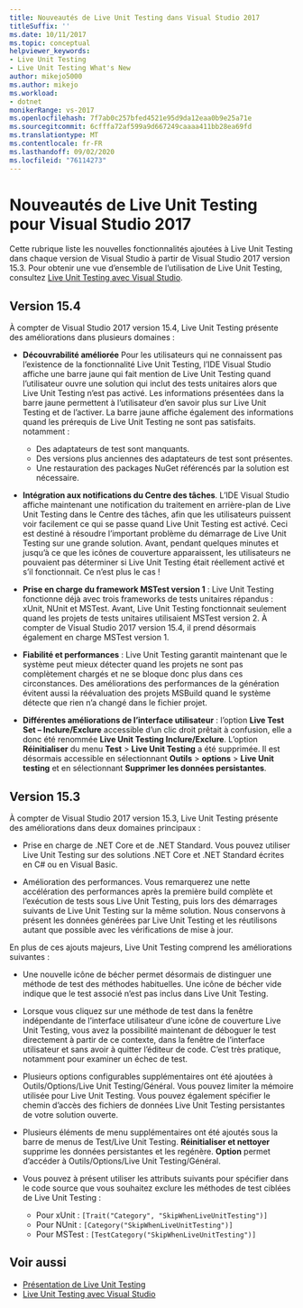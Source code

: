 ```yaml
---
title: Nouveautés de Live Unit Testing dans Visual Studio 2017
titleSuffix: ''
ms.date: 10/11/2017
ms.topic: conceptual
helpviewer_keywords:
- Live Unit Testing
- Live Unit Testing What's New
author: mikejo5000
ms.author: mikejo
ms.workload:
- dotnet
monikerRange: vs-2017
ms.openlocfilehash: 7f7ab0c257bfed4521e95d9da12eaa0b9e25a71e
ms.sourcegitcommit: 6cfffa72af599a9d667249caaaa411bb28ea69fd
ms.translationtype: MT
ms.contentlocale: fr-FR
ms.lasthandoff: 09/02/2020
ms.locfileid: "76114273"
---
```

# <a name="whats-new-in-live-unit-testing-for-visual-studio-2017"></a>Nouveautés de Live Unit Testing pour Visual Studio 2017

Cette rubrique liste les nouvelles fonctionnalités ajoutées à Live Unit Testing dans chaque version de Visual Studio à partir de Visual Studio 2017 version 15.3. Pour obtenir une vue d’ensemble de l’utilisation de Live Unit Testing, consultez [Live Unit Testing avec Visual Studio](live-unit-testing.md).

## <a name="version-154"></a>Version 15.4

À compter de Visual Studio 2017 version 15.4, Live Unit Testing présente des améliorations dans plusieurs domaines :

- **Découvrabilité améliorée** Pour les utilisateurs qui ne connaissent pas l’existence de la fonctionnalité Live Unit Testing, l’IDE Visual Studio affiche une barre jaune qui fait mention de Live Unit Testing quand l’utilisateur ouvre une solution qui inclut des tests unitaires alors que Live Unit Testing n’est pas activé. Les informations présentées dans la barre jaune permettent à l’utilisateur d’en savoir plus sur Live Unit Testing et de l’activer. La barre jaune affiche également des informations quand les prérequis de Live Unit Testing ne sont pas satisfaits. notamment :

  - Des adaptateurs de test sont manquants.
  - Des versions plus anciennes des adaptateurs de test sont présentes.
  - Une restauration des packages NuGet référencés par la solution est nécessaire.

- **Intégration aux notifications du Centre des tâches**. L’IDE Visual Studio affiche maintenant une notification du traitement en arrière-plan de Live Unit Testing dans le Centre des tâches, afin que les utilisateurs puissent voir facilement ce qui se passe quand Live Unit Testing est activé. Ceci est destiné à résoudre l’important problème du démarrage de Live Unit Testing sur une grande solution. Avant, pendant quelques minutes et jusqu’à ce que les icônes de couverture apparaissent, les utilisateurs ne pouvaient pas déterminer si Live Unit Testing était réellement activé et s’il fonctionnait. Ce n’est plus le cas !

- **Prise en charge du framework MSTest version 1** : Live Unit Testing fonctionne déjà avec trois frameworks de tests unitaires répandus : xUnit, NUnit et MSTest. Avant, Live Unit Testing fonctionnait seulement quand les projets de tests unitaires utilisaient MSTest version 2. À compter de Visual Studio 2017 version 15.4, il prend désormais également en charge MSTest version 1.

- **Fiabilité et performances** : Live Unit Testing garantit maintenant que le système peut mieux détecter quand les projets ne sont pas complètement chargés et ne se bloque donc plus dans ces circonstances. Des améliorations des performances de la génération évitent aussi la réévaluation des projets MSBuild quand le système détecte que rien n’a changé dans le fichier projet.

- **Différentes améliorations de l’interface utilisateur** : l’option **Live Test Set – Inclure/Exclure** accessible d’un clic droit prêtait à confusion, elle a donc été renommée **Live Unit Testing Inclure/Exclure**. L’option **Réinitialiser** du menu **Test** > **Live Unit Testing** a été supprimée. Il est désormais accessible en sélectionnant **Outils**  >  **options**  >  **Live Unit testing** et en sélectionnant **Supprimer les données persistantes**.

## <a name="version-153"></a>Version 15.3

À compter de Visual Studio 2017 version 15.3, Live Unit Testing présente des améliorations dans deux domaines principaux :

- Prise en charge de .NET Core et de .NET Standard. Vous pouvez utiliser Live Unit Testing sur des solutions .NET Core et .NET Standard écrites en C# ou en Visual Basic.

- Amélioration des performances. Vous remarquerez une nette accélération des performances après la première build complète et l’exécution de tests sous Live Unit Testing, puis lors des démarrages suivants de Live Unit Testing sur la même solution. Nous conservons à présent les données générées par Live Unit Testing et les réutilisons autant que possible avec les vérifications de mise à jour.

En plus de ces ajouts majeurs, Live Unit Testing comprend les améliorations suivantes :

- Une nouvelle icône de bécher permet désormais de distinguer une méthode de test des méthodes habituelles. Une icône de bécher vide indique que le test associé n’est pas inclus dans Live Unit Testing.

- Lorsque vous cliquez sur une méthode de test dans la fenêtre indépendante de l’interface utilisateur d’une icône de couverture Live Unit Testing, vous avez la possibilité maintenant de déboguer le test directement à partir de ce contexte, dans la fenêtre de l’interface utilisateur et sans avoir à quitter l’éditeur de code. C’est très pratique, notamment pour examiner un échec de test.

- Plusieurs options configurables supplémentaires ont été ajoutées à Outils/Options/Live Unit Testing/Général. Vous pouvez limiter la mémoire utilisée pour Live Unit Testing. Vous pouvez également spécifier le chemin d’accès des fichiers de données Live Unit Testing persistantes de votre solution ouverte.

- Plusieurs éléments de menu supplémentaires ont été ajoutés sous la barre de menus de Test/Live Unit Testing. **Réinitialiser et nettoyer** supprime les données persistantes et les regénère. **Option** permet d’accéder à Outils/Options/Live Unit Testing/Général.

- Vous pouvez à présent utiliser les attributs suivants pour spécifier dans le code source que vous souhaitez exclure les méthodes de test ciblées de Live Unit Testing :

  - Pour xUnit : `[Trait("Category", "SkipWhenLiveUnitTesting")]`
  - Pour NUnit : `[Category("SkipWhenLiveUnitTesting")]`
  - Pour MSTest : `[TestCategory("SkipWhenLiveUnitTesting")]`

## <a name="see-also"></a>Voir aussi

- [Présentation de Live Unit Testing](live-unit-testing-intro.md)
- [Live Unit Testing avec Visual Studio](live-unit-testing.md)
